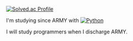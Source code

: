 [![Solved.ac Profile](http://mazassumnida.wtf/api/v2/generate_badge?boj=wannabe_icy)](https://solved.ac/profile/wannabe_icy)

I'm studying since ARMY with [![Python](https://img.shields.io/badge/Python-blue?style=flat-square&logo=python&logoColor=white)](https://www.python.org/)

I will study programmers when I discharge ARMY.
